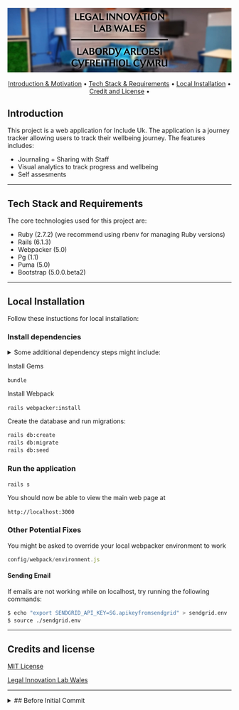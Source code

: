 <p align="center">
  <img src="logo-header-svg.jpg">
</p>

<p align="center">
  <a href="#introduction">Introduction & Motivation</a> •
  <a href="#tech-stack-and-requirements">Tech Stack & Requirements</a> •
  <a href="#local-installation">Local Installation</a> •
    <a href="#credit-and-license">Credit and License</a> •
  <br>
</p>


## Introduction

This project is a web application for Include Uk. The application is a journey tracker allowing
users to track their wellbeing journey. The features includes:
* Journaling + Sharing with Staff
* Visual analytics to track progress and wellbeing
* Self assesments
 

---

## Tech Stack and Requirements

The core technologies used for this project are:

* Ruby (2.7.2) (we recommend using rbenv for managing Ruby versions)
* Rails (6.1.3)
* Webpacker (5.0)
* Pg (1.1)
* Puma (5.0)
* Bootstrap (5.0.0.beta2)

---
## Local Installation
Follow these instuctions for local installation:

### Install dependencies
<details>
<summary>Some additional dependency steps might include:</summary>

#### Postgres

```zsh
sudo apt install postgresql postgresql-contrib`
sudo apt install libpq-dev
```
Setup postgres local db

#### Node

```zsh
sudo apt install nodejs
sudo apt install npm
sudo npm install -g npm@latest
sudo npm install --global yarn
```
</details>

Install Gems

`bundle`

Install Webpack

`rails webpacker:install`

Create the database and run migrations:

```zsh
rails db:create
rails db:migrate
rails db:seed
```

### Run the application

`rails s`

You should now be able to view the main web page at

``http://localhost:3000``

### Other Potential Fixes


You might be asked to override your local webpacker environment to work

```javascript
config/webpack/environment.js
```

#### Sending Email 

If emails are not working while on localhost, try running the following commands:

```zsh
$ echo "export SENDGRID_API_KEY=SG.apikeyfromsendgrid" > sendgrid.env
$ source ./sendgrid.env
```

---


## Credits and license
[MIT License](https://github.com/Legal-Innovation-Lab-Wales/include-journey/blob/main/LICENSE)

[Legal Innovation Lab Wales](https://legaltech.wales/)


---
<details>
<summary>## Before Initial Commit</summary>

These were the steps taken to spin up the application before the initial commit.

```zsh
rbenv local 2.7.2

rails new include-journey -d=postgresql
```

update .gitignore

update gem file with devise, sassc, faker, rspec, factory_bot_rails
```zsh
bundle
rails g devise:install
````
Following this guide:

https://github.com/heartcombo/devise/wiki/How-to-Setup-Multiple-Devise-User-Models
 ```zsh
rails g devise staff
rails g devise user
```
Update routes, generate views, generate controllers, finish multi-user-model guide

 ```zsh
 rails g model Note content:text visible_to_user:boolean team_member:belongs_to user:references 

 rails g scaffold_controller Note 

 rails g model CrisisType type:string team_member:belongs_to 

 rails g model CrisisEvent additional_info:text closed:boolean closed_by:integer closed_at:datetime user:belongs_to crisis_type:belongs_to 

 rails g model CrisisNote content:text crisis_event:belongs_to team_member:belongs_to 

 rails g controller CrisisTypes; rails g controller CrisisEvents; rails g controller CrisisNotes; 

 rails g model WellbeingMetric name:string type:string team_member:belongs_to 

 rails g model WbaSelf user:belongs_to 

 rails g model WbaSelfScore value:integer priority:integer wba_self:belongs_to wellbeing_metric:belongs_to 

 rails g model WbaSelfPermission wba_self:belongs_to team_member:belongs_to 

 rails g model WbaSelfViewLog wba_self:belongs_to team_member:belongs_to 

 rails g model WbaTeamMember team_member:belongs_to user:references 

 rails g model WbaTeamMemberScore value:integer priority:integer wba_team_member:belongs_to wellbeing_metric:belongs_to 

 rails g controller WellbeingMetrics; rails g controller WbaSelves; rails g controller WbaSelfScores; rails g controller WbaSelfPermissions; rails g controller WbaSelfViewLogs; rails g controller WbaTeamMembers; rails g controller WbaTeamMemberScores;
 
 rails db:create; rails db:migrate
 ```

Setup Repo
</details>